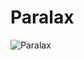 # Paralax
![Paralax](https://user-images.githubusercontent.com/100474687/214959561-02778044-5b4e-432d-86d8-27d9293ddf61.gif)
